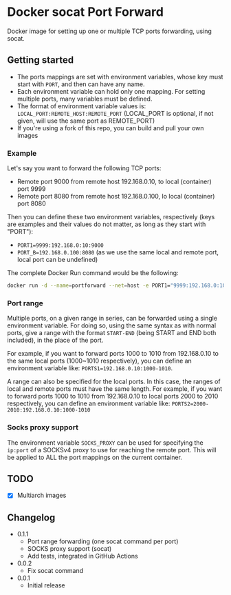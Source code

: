 # Docker socat Port Forward

Docker image for setting up one or multiple TCP ports forwarding, using socat.

## Getting started

- The ports mappings are set with environment variables, whose key must start with `PORT`, and then can have any name.
- Each environment variable can hold only one mapping. For setting multiple ports, many variables must be defined.
- The format of environment variable values is: `LOCAL_PORT:REMOTE_HOST:REMOTE_PORT` (LOCAL_PORT is optional, if not given, will use the same port as REMOTE_PORT)
- If you're using a fork of this repo, you can build and pull your own images

### Example

Let's say you want to forward the following TCP ports:

- Remote port 9000 from remote host 192.168.0.10, to local (container) port 9999
- Remote port 8080 from remote host 192.168.0.100, lo local (container) port 8080

Then you can define these two environment variables, respectively (keys are examples and their values do not matter, as long as they start with "PORT"):

- `PORT1=9999:192.168.0:10:9000`
- `PORT_B=192.168.0.100:8080` (as we use the same local and remote port, local port can be undefined)

The complete Docker Run command would be the following:

```bash
docker run -d --name=portforward --net=host -e PORT1="9999:192.168.0:10:9000" -e PORT_B="192.168.0.100:8080" ghcr.io/david-lor/portforward
```

### Port range

Multiple ports, on a given range in series, can be forwarded using a single environment variable. For doing so, using the same syntax as with normal ports, give a range with the format `START-END` (being START and END both included), in the place of the port.

For example, if you want to forward ports 1000 to 1010 from 192.168.0.10 to the same local ports (1000~1010 respectively),
you can define an environment variable like: `PORTS1=192.168.0.10:1000-1010`.

A range can also be specified for the local ports. In this case, the ranges of local and remote ports must have the same length.
For example, if you want to forward ports 1000 to 1010 from 192.168.0.10 to local ports 2000 to 2010 respectively,
you can define an environment variable like: `PORTS2=2000-2010:192.168.0.10:1000-1010`

### Socks proxy support

The environment variable `SOCKS_PROXY` can be used for specifying the `ip:port` of a SOCKSv4 proxy to use for reaching the remote port.
This will be applied to ALL the port mappings on the current container.

## TODO
- [X] Multiarch images

## Changelog

- 0.1.1
  - Port range forwarding (one socat command per port)
  - SOCKS proxy support (socat)
  - Add tests, integrated in GitHub Actions
- 0.0.2
  - Fix socat command
- 0.0.1
  - Initial release
